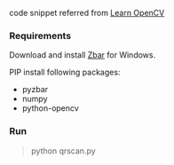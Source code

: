 code snippet referred from [Learn OpenCV](https://www.learnopencv.com/barcode-and-qr-code-scanner-using-zbar-and-opencv/)

### Requirements

Download and install [Zbar](http://zbar.sourceforge.net/download.html) for Windows.

PIP install following packages:
- pyzbar
- numpy
- python-opencv

### Run

> python qrscan.py
